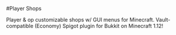 #Player Shops

Player & op customizable shops w/ GUI menus for Minecraft. Vault-compatible (Economy) Spigot plugin for Bukkit on Minecraft 1.12!

